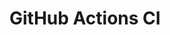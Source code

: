 # GitHub Actions CI


































































































































































































































































































































































































































































